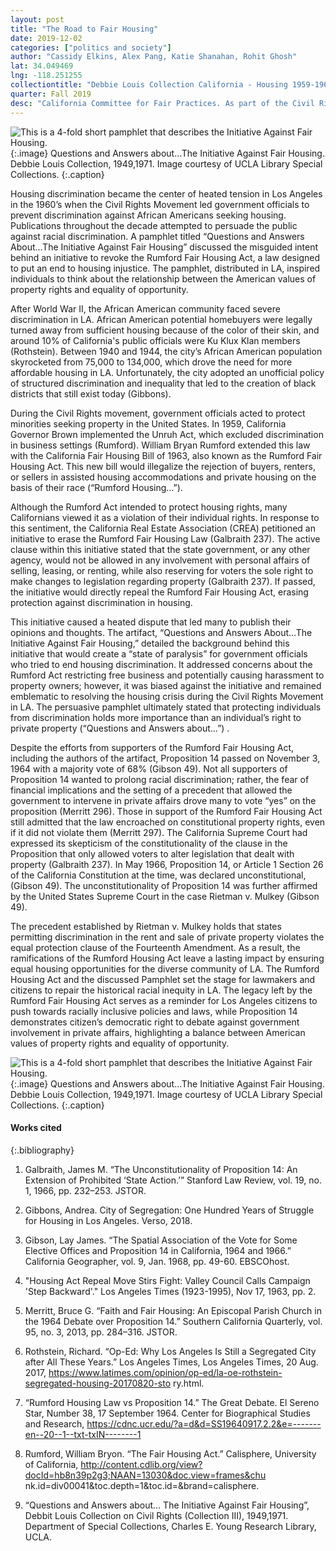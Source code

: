 ```yaml
---
layout: post
title: "The Road to Fair Housing"
date: 2019-12-02
categories: ["politics and society"]
author: "Cassidy Elkins, Alex Pang, Katie Shanahan, Rohit Ghosh"
lat: 34.049469
lng: -118.251255
collectiontitle: "Debbie Louis Collection California - Housing 1959-1964, UCLA Library Special Collections"
quarter: Fall 2019
desc: "California Committee for Fair Practices. As part of the Civil Rights Movement, Los Angeles passed legislation that prohibited discrimination in the renting and sale of housing. Those who opposed this legislation attempted to repeal it with the proposition described in the artifact."
---
```


![This is a 4-fold short pamphlet that describes the Initiative Against Fair Housing.](images/theinitiativeagainstfairhousing1.jpg)
   {:.image}
Questions and Answers about...The Initiative Against Fair Housing. Debbie Louis Collection, 1949,1971. Image courtesy of UCLA Library Special Collections.
   {:.caption}
   
Housing discrimination became the center of heated tension in Los Angeles in the 1960’s when the Civil Rights Movement led government officials to prevent discrimination against African Americans seeking housing. Publications throughout the decade attempted to persuade the public against racial discrimination. A pamphlet titled “Questions and Answers About…The Initiative Against Fair Housing” discussed the misguided intent behind an initiative to revoke the Rumford Fair Housing Act, a law designed to put an end to housing injustice. The pamphlet, distributed in LA, inspired individuals to think about the relationship between the American values of property rights and equality of opportunity. 

After World War II, the African American community faced severe discrimination in LA. African American potential homebuyers were legally turned away from sufficient housing because of the color of their skin, and around 10% of California's public officials were Ku Klux Klan members (Rothstein). Between 1940 and 1944, the city’s African American population skyrocketed from 75,000 to 134,000, which drove the need for more affordable housing in LA. Unfortunately, the city adopted an unofficial policy of structured discrimination and inequality that led to the creation of black districts that still exist today (Gibbons). 

During the Civil Rights movement, government officials acted to protect minorities seeking property in the United States. In 1959,  California Governor Brown implemented the Unruh Act, which excluded discrimination in business settings (Rumford). William Bryan Rumford extended this law with the California Fair Housing Bill of 1963, also known as the Rumford Fair Housing Act. This new bill would illegalize the rejection of buyers, renters, or sellers in assisted housing accommodations and private housing on the basis of their race (“Rumford Housing…”). 

Although the Rumford Act intended to protect housing rights, many Californians viewed it as a violation of their individual rights. In response to this sentiment, the California Real Estate Association (CREA) petitioned an initiative to erase the Rumford Fair Housing Law (Galbraith 237). The active clause within this initiative stated that the state government, or any other agency, would not be allowed in any involvement with personal affairs of selling, leasing, or renting, while also reserving for voters the sole right to make changes to legislation regarding property (Galbraith 237). If passed, the initiative would directly repeal the Rumford Fair Housing Act, erasing protection against discrimination in housing. 

This initiative caused a heated dispute that led many to publish their opinions and thoughts. The artifact, “Questions and Answers About…The Initiative Against Fair Housing,” detailed the background behind this initiative that would create a “state of paralysis” for government officials who tried to end housing discrimination. It addressed concerns about the Rumford Act restricting free business and potentially causing harassment to property owners; however, it was biased against the initiative and remained emblematic to resolving the housing crisis during the Civil Rights Movement in LA. The persuasive pamphlet ultimately stated that protecting individuals from discrimination holds more importance than an individual’s right to private property (“Questions and Answers about…”) . 

Despite the efforts from supporters of the Rumford Fair Housing Act, including the authors of the artifact, Proposition 14 passed on November 3, 1964 with a majority vote of 68% (Gibson 49). Not all supporters of Proposition 14 wanted to prolong racial discrimination; rather, the fear of financial implications and the setting of a precedent that allowed the government to intervene in private affairs drove many to vote “yes” on the proposition (Merritt 296). Those in support of the Rumford Fair Housing Act still admitted that the law encroached on constitutional property rights, even if it did not violate them (Merritt 297). The California Supreme Court had expressed its skepticism of the constitutionality of the clause in the Proposition that only allowed voters to alter legislation that dealt with property (Galbraith 237). In May 1966, Proposition 14, or Article 1 Section 26 of the California Constitution at the time, was declared unconstitutional, (Gibson 49). The unconstitutionality of Proposition 14 was further affirmed by the United States Supreme Court in the case Rietman v. Mulkey (Gibson 49). 

The precedent established by Rietman v. Mulkey holds that states permitting discrimination in the rent and sale of private property violates the equal protection clause of the Fourteenth Amendment. As a result, the ramifications of the Rumford Housing Act leave a lasting impact by ensuring equal housing opportunities for the diverse community of LA. The Rumford Housing Act and the discussed Pamphlet set the stage for lawmakers and citizens to repair the historical racial inequity in LA. The legacy left by the Rumford Fair Housing Act serves as a reminder for Los Angeles citizens to push towards racially inclusive policies and laws, while Proposition 14 demonstrates citizen’s democratic right to debate against government involvement in private affairs, highlighting a balance between American values of property rights and equality of opportunity.

![This is a 4-fold short pamphlet that describes the Initiative Against Fair Housing.](images/theinitiativeagainstfairhousing2.jpg)
   {:.image}
Questions and Answers about...The Initiative Against Fair Housing. Debbie Louis Collection, 1949,1971. Image courtesy of UCLA Library Special Collections.
   {:.caption}

#### Works cited

{:.bibliography}
1. Galbraith, James M. “The Unconstitutionality of Proposition 14: An Extension of Prohibited 
‘State Action.’” Stanford Law Review, vol. 19, no. 1, 1966, pp. 232–253. JSTOR.

2. Gibbons, Andrea. City of Segregation: One Hundred Years of Struggle for Housing in Los Angeles. Verso, 2018.

3. Gibson, Lay James. “The Spatial Association of the Vote for Some Elective Offices and 
Proposition 14 in California, 1964 and 1966.” California Geographer, vol. 9, Jan. 1968, 
pp. 49-60. EBSCOhost.

4. "Housing Act Repeal Move Stirs Fight: Valley Council Calls Campaign 'Step Backward'." Los 
Angeles Times (1923-1995), Nov 17, 1963, pp. 2.

5. Merritt, Bruce G. “Faith and Fair Housing: An Episcopal Parish Church in the 1964 Debate over 
Proposition 14.” Southern California Quarterly, vol. 95, no. 3, 2013, pp. 284–316. 
JSTOR.

6. Rothstein, Richard. “Op-Ed: Why Los Angeles Is Still a Segregated City after All These Years.” 
Los Angeles Times, Los Angeles Times, 20 Aug. 2017, 
https://www.latimes.com/opinion/op-ed/la-oe-rothstein-segregated-housing-20170820-sto
ry.html.

7. “Rumford Housing Law vs Proposition 14.” The Great Debate. El Sereno Star, Number 38, 17 
September 1964. Center for Biographical Studies and Research, 
https://cdnc.ucr.edu/?a=d&d=SS19640917.2.2&e=-------en--20--1--txt-txIN--------1

8. Rumford, William Bryon. “The Fair Housing Act.” Calisphere, University of California, 
http://content.cdlib.org/view?docId=hb8n39p2g3;NAAN=13030&doc.view=frames&chu
nk.id=div00041&toc.depth=1&toc.id=&brand=calisphere.

9. “Questions and Answers about… The Initiative Against Fair Housing”, Debbit Louis Collection 
on Civil Rights (Collection III), 1949,1971. Department of Special Collections, Charles 
E. Young Research Library, UCLA.  
